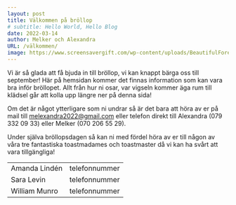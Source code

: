 ```yaml
---
layout: post
title: Välkommen på bröllop
# subtitle: Hello World, Hello Blog
date: 2022-03-14
author: Melker och Alexandra
URL: /välkommen/
image: https://www.screensavergift.com/wp-content/uploads/BeautifulForest1.jpg
---
```


Vi är så glada att få bjuda in till bröllop, vi kan knappt bärga oss till september! Här på hemsidan kommer det finnas information som kan vara bra inför bröllopet. Allt från hur ni osar, var vigseln kommer äga rum till klädsel går att kolla upp längre ner på denna sida!

Om det är något ytterligare som ni undrar så är det bara att höra av er på mail till [melexandra2022@gmail.com](mailto:melexandra2022@gmail.com) eller telefon direkt till Alexandra (079 332 09 33) eller Melker (070 206 55 29).

Under själva bröllopsdagen så kan ni med fördel höra av er till någon av våra tre fantastiska toastmadames och toastmaster då vi kan ha svårt att vara tillgängliga!

<table>
  <tr>
    <td>Amanda Lindén</td>
    <td>telefonnummer</td>
  </tr>
  <tr>
    <td>Sara Levin </td>
    <td>telefonnummer</td>
  </tr>
  <tr>
    <td>William Munro </td>
    <td>telefonnummer</td>
  </tr>
</table>
